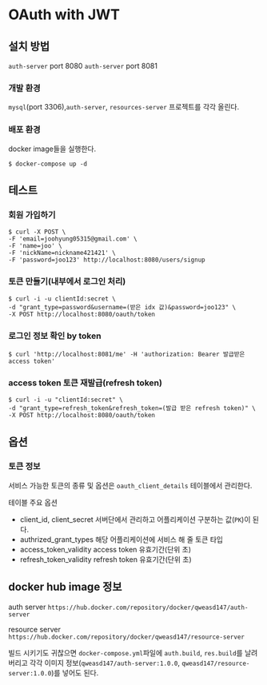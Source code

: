 # OAuth with JWT

## 설치 방법

`auth-server` port 8080
`auth-server` port 8081

### 개발 환경
`mysql`(port 3306),`auth-server`, `resources-server` 프로젝트를 각각 올린다.

### 배포 환경
docker image들을 실행한다.
```
$ docker-compose up -d
```

## 테스트

### 회원 가입하기
```
$ curl -X POST \
-F 'email=joohyung05315@gmail.com' \
-F 'name=joo' \
-F 'nickName=nickname421421' \
-F 'password=joo123' http://localhost:8080/users/signup
```

### 토큰 만들기(내부에서 로그인 처리)
```
$ curl -i -u clientId:secret \
-d "grant_type=password&username=(받은 idx 값)&password=joo123" \
-X POST http://localhost:8080/oauth/token
```

### 로그인 정보 확인 by token
```
$ curl 'http://localhost:8081/me' -H 'authorization: Bearer 발급받은 access token'
```

### access token 토큰 재발급(refresh token)

```
$ curl -i -u "clientId:secret" \
-d "grant_type=refresh_token&refresh_token=(발급 받은 refresh token)" \
-X POST http://localhost:8080/oauth/token
```

## 옵션

### 토큰 정보
서비스 가능한 토큰의 종류 및 옵션은 `oauth_client_details` 테이블에서 관리한다.

테이블 주요 옵션
* client_id, client_secret 서버단에서 관리하고 어플리케이션 구분하는 값(`PK`)이 된다.
* authrized_grant_types 해당 어플리케이션에 서비스 해 줄 토큰 타입
* access_token_validity access token 유효기간(단위 초)
* refresh_token_validity refresh token 유효기간(단위 초)

## docker hub image 정보

auth server
`https://hub.docker.com/repository/docker/qweasd147/auth-server`

resource server
`https://hub.docker.com/repository/docker/qweasd147/resource-server`

빌드 시키기도 귀찮으면 `docker-compose.yml`파일에 `auth.build`, `res.build`를 날려버리고 각각
이미지 정보(`qweasd147/auth-server:1.0.0`, `qweasd147/resource-server:1.0.0`)를 넣어도 된다.